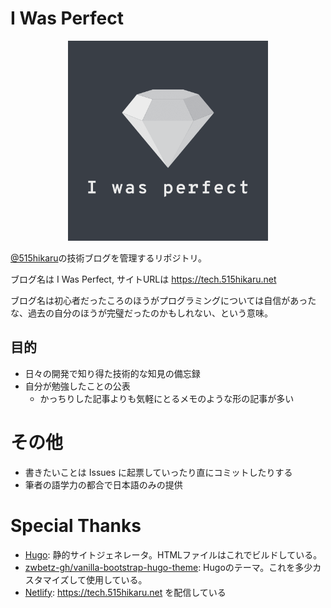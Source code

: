 # I Was Perfect

<p align="center" >
  <img src="static/logo.png" alt="logo" width="320px" height="320px" />
</p>

[@515hikaru](https://github.com/515hikaru)の技術ブログを管理するリポジトリ。

ブログ名は I Was Perfect, サイトURLは https://tech.515hikaru.net

ブログ名は初心者だったころのほうがプログラミングについては自信があったな、過去の自分のほうが完璧だったのかもしれない、という意味。

## 目的

- 日々の開発で知り得た技術的な知見の備忘録
- 自分が勉強したことの公表
    - かっちりした記事よりも気軽にとるメモのような形の記事が多い

# その他

- 書きたいことは Issues に起票していったり直にコミットしたりする
- 筆者の語学力の都合で日本語のみの提供

# Special Thanks

- [Hugo](https://gohugo.io/): 静的サイトジェネレータ。HTMLファイルはこれでビルドしている。
- [zwbetz-gh/vanilla-bootstrap-hugo-theme](https://github.com/zwbetz-gh/vanilla-bootstrap-hugo-theme/tree/dc8c6f2893dede98c600bdf930d2078204dba217): Hugoのテーマ。これを多少カスタマイズして使用している。
- [Netlify](https://www.netlify.com/): https://tech.515hikaru.net を配信している
